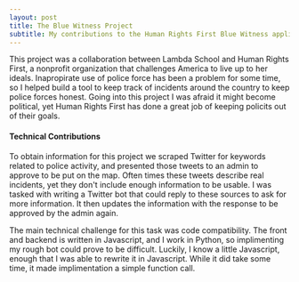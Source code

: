```yaml
---
layout: post
title: The Blue Witness Project
subtitle: My contributions to the Human Rights First Blue Witness application
---
```


This project was a collaboration between Lambda School and Human Rights First, a nonprofit organization that challenges America to live up to her ideals.
Inapropirate use of police force has been a problem for some time, so I helped build a tool to keep track of incidents around the country to keep police 
forces honest. Going into this project I was afraid it might become political, yet Human Rights First has done a great job of keeping policits out of their goals.

#### Technical Contributions
To obtain information for this project we scraped Twitter for keywords related to police activity, and presented those tweets to an admin to approve to be put on the map. Often times these tweets describe real incidents, yet they don't include enough information to be usable. I was tasked with writing a Twitter bot that could reply to these sources to ask for more information. It then updates the information with the response to be approved by the admin again.

The main technical challenge for this task was code compatibility. The front and backend is written in Javascript, and I work in Python, so implimenting my rough bot could prove to be difficult. Luckily, I know a little Javascript, enough that I was able to rewrite it in Javascript. While it did take some time, it made implimentation a simple function call.
